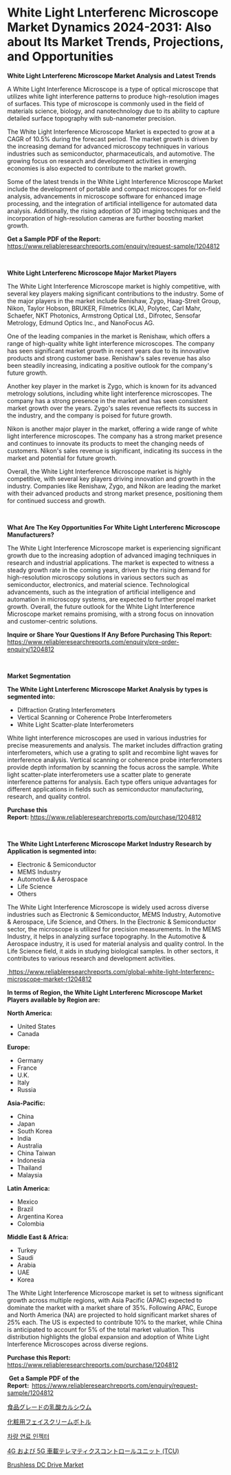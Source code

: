<p><h1>White Light Lnterferenc Microscope Market Dynamics 2024-2031: Also about Its Market Trends, Projections, and Opportunities</h1></p><p><strong>White Light Lnterferenc Microscope Market Analysis and Latest Trends</strong></p>
<p><p>A White Light Interference Microscope is a type of optical microscope that utilizes white light interference patterns to produce high-resolution images of surfaces. This type of microscope is commonly used in the field of materials science, biology, and nanotechnology due to its ability to capture detailed surface topography with sub-nanometer precision.</p><p>The White Light Interference Microscope Market is expected to grow at a CAGR of 10.5% during the forecast period. The market growth is driven by the increasing demand for advanced microscopy techniques in various industries such as semiconductor, pharmaceuticals, and automotive. The growing focus on research and development activities in emerging economies is also expected to contribute to the market growth.</p><p>Some of the latest trends in the White Light Interference Microscope Market include the development of portable and compact microscopes for on-field analysis, advancements in microscope software for enhanced image processing, and the integration of artificial intelligence for automated data analysis. Additionally, the rising adoption of 3D imaging techniques and the incorporation of high-resolution cameras are further boosting market growth.</p></p>
<p><strong>Get a Sample PDF of the Report:&nbsp;</strong> <a href="https://www.reliableresearchreports.com/enquiry/request-sample/1204812">https://www.reliableresearchreports.com/enquiry/request-sample/1204812</a></p>
<p>&nbsp;</p>
<p><strong>White Light Lnterferenc Microscope Major Market Players</strong></p>
<p><p>The White Light Interference Microscope market is highly competitive, with several key players making significant contributions to the industry. Some of the major players in the market include Renishaw, Zygo, Haag-Streit Group, Nikon, Taylor Hobson, BRUKER, Filmetrics (KLA), Polytec, Carl Mahr, Schaefer, NKT Photonics, Armstrong Optical Ltd., Difrotec, Sensofar Metrology, Edmund Optics Inc., and NanoFocus AG.</p><p>One of the leading companies in the market is Renishaw, which offers a range of high-quality white light interference microscopes. The company has seen significant market growth in recent years due to its innovative products and strong customer base. Renishaw's sales revenue has also been steadily increasing, indicating a positive outlook for the company's future growth.</p><p>Another key player in the market is Zygo, which is known for its advanced metrology solutions, including white light interference microscopes. The company has a strong presence in the market and has seen consistent market growth over the years. Zygo's sales revenue reflects its success in the industry, and the company is poised for future growth.</p><p>Nikon is another major player in the market, offering a wide range of white light interference microscopes. The company has a strong market presence and continues to innovate its products to meet the changing needs of customers. Nikon's sales revenue is significant, indicating its success in the market and potential for future growth.</p><p>Overall, the White Light Interference Microscope market is highly competitive, with several key players driving innovation and growth in the industry. Companies like Renishaw, Zygo, and Nikon are leading the market with their advanced products and strong market presence, positioning them for continued success and growth.</p></p>
<p>&nbsp;</p>
<p><strong>What Are The Key Opportunities For White Light Lnterferenc Microscope Manufacturers?</strong></p>
<p><p>The White Light Interference Microscope market is experiencing significant growth due to the increasing adoption of advanced imaging techniques in research and industrial applications. The market is expected to witness a steady growth rate in the coming years, driven by the rising demand for high-resolution microscopy solutions in various sectors such as semiconductor, electronics, and material science. Technological advancements, such as the integration of artificial intelligence and automation in microscopy systems, are expected to further propel market growth. Overall, the future outlook for the White Light Interference Microscope market remains promising, with a strong focus on innovation and customer-centric solutions.</p></p>
<p><strong>Inquire or Share Your Questions If Any Before Purchasing This Report:</strong> <a href="https://www.reliableresearchreports.com/enquiry/pre-order-enquiry/1204812">https://www.reliableresearchreports.com/enquiry/pre-order-enquiry/1204812</a></p>
<p>&nbsp;</p>
<p><strong>Market Segmentation</strong></p>
<p><strong>The White Light Lnterferenc Microscope Market Analysis by types is segmented into:</strong></p>
<p><ul><li>Diffraction Grating Interferometers</li><li>Vertical Scanning or Coherence Probe Interferometers</li><li>White Light Scatter-plate Interferometers</li></ul></p>
<p><p>White light interference microscopes are used in various industries for precise measurements and analysis. The market includes diffraction grating interferometers, which use a grating to split and recombine light waves for interference analysis. Vertical scanning or coherence probe interferometers provide depth information by scanning the focus across the sample. White light scatter-plate interferometers use a scatter plate to generate interference patterns for analysis. Each type offers unique advantages for different applications in fields such as semiconductor manufacturing, research, and quality control.</p></p>
<p><strong>Purchase this Report:&nbsp;</strong><a href="https://www.reliableresearchreports.com/purchase/1204812">https://www.reliableresearchreports.com/purchase/1204812</a></p>
<p>&nbsp;</p>
<p><strong>The White Light Lnterferenc Microscope Market Industry Research by Application is segmented into:</strong></p>
<p><ul><li>Electronic & Semiconductor</li><li>MEMS Industry</li><li>Automotive & Aerospace</li><li>Life Science</li><li>Others</li></ul></p>
<p><p>The White Light Interference Microscope is widely used across diverse industries such as Electronic & Semiconductor, MEMS Industry, Automotive & Aerospace, Life Science, and Others. In the Electronic & Semiconductor sector, the microscope is utilized for precision measurements. In the MEMS Industry, it helps in analyzing surface topography. In the Automotive & Aerospace industry, it is used for material analysis and quality control. In the Life Science field, it aids in studying biological samples. In other sectors, it contributes to various research and development activities.</p></p>
<p><a href="https://www.reliableresearchreports.com/global-white-light-lnterferenc-microscope-market-r1204812">&nbsp;https://www.reliableresearchreports.com/global-white-light-lnterferenc-microscope-market-r1204812</a></p>
<p><strong>In terms of Region, the White Light Lnterferenc Microscope Market Players available by Region are:</strong></p>
<p>
    <p> <strong> North America: </strong>
        <ul>
            <li>United States</li>
            <li>Canada</li>
        </ul>
        </p> 
    <p> <strong> Europe: </strong>
        <ul>
            <li>Germany</li>
            <li>France</li>
            <li>U.K.</li>
            <li>Italy</li>
            <li>Russia</li>
        </ul>
        </p> 
    <p> <strong> Asia-Pacific: </strong>
        <ul>
            <li>China</li>
            <li>Japan</li>
            <li>South Korea</li>
            <li>India</li>
            <li>Australia</li>
            <li>China Taiwan</li>
            <li>Indonesia</li>
            <li>Thailand</li>
            <li>Malaysia</li>
        </ul>
        </p> 
    <p> <strong> Latin America: </strong>
        <ul>
            <li>Mexico</li>
            <li>Brazil</li>
            <li>Argentina Korea</li>
            <li>Colombia</li>
        </ul>
        </p> 
    <p> <strong> Middle East & Africa: </strong>
        <ul>
            <li>Turkey</li>
            <li>Saudi</li>
            <li>Arabia</li>
            <li>UAE</li>
            <li>Korea</li>
        </ul>
    </p>
    </p>
<p><p>The White Light Interference Microscope market is set to witness significant growth across multiple regions, with Asia Pacific (APAC) expected to dominate the market with a market share of 35%. Following APAC, Europe and North America (NA) are projected to hold significant market shares of 25% each. The US is expected to contribute 10% to the market, while China is anticipated to account for 5% of the total market valuation. This distribution highlights the global expansion and adoption of White Light Interference Microscopes across diverse regions.</p></p>
<p><strong>Purchase this Report: </strong><a href="https://www.reliableresearchreports.com/purchase/1204812">https://www.reliableresearchreports.com/purchase/1204812</a></p>
<p>&nbsp;<strong>Get a Sample PDF of the Report:&nbsp;&nbsp;</strong><a href="https://www.reliableresearchreports.com/enquiry/request-sample/1204812">https://www.reliableresearchreports.com/enquiry/request-sample/1204812</a></p>
<p><strong></strong></p>
<p><p><a href="https://medium.com/@oswaldoavarro768546/%E9%A3%9F%E5%93%81%E3%82%B0%E3%83%AC%E3%83%BC%E3%83%89%E3%81%AE%E3%82%AB%E3%83%AB%E3%82%B7%E3%82%A6%E3%83%A0%E4%B9%B3%E9%85%B8%E5%B8%82%E5%A0%B4%E8%A6%8F%E6%A8%A1-%E5%B8%82%E5%A0%B4%E3%81%AE%E8%A6%8B%E9%80%9A%E3%81%97%E3%81%A8%E5%B8%82%E5%A0%B4%E4%BA%88%E6%B8%AC-2024%E5%B9%B4%E3%81%8B%E3%82%892031%E5%B9%B4-c13060438804">食品グレードの乳酸カルシウム</a></p><p><a href="https://medium.com/@juliafadel1922/%E5%8C%96%E7%B2%A7%E5%93%81%E3%83%95%E3%82%A7%E3%82%A4%E3%82%B9%E3%82%AF%E3%83%AA%E3%83%BC%E3%83%A0%E3%83%9C%E3%83%88%E3%83%AB%E5%B8%82%E5%A0%B4%E3%81%AF-%E5%B8%82%E5%A0%B4%E3%82%B7%E3%82%A7%E3%82%A2-%E5%B8%82%E5%A0%B4%E5%8B%95%E5%90%91-%E5%B8%82%E5%A0%B4%E6%88%90%E9%95%B7%E3%81%AB%E9%96%A2%E3%81%99%E3%82%8B%E6%83%85%E5%A0%B1%E3%82%92%E6%8F%90%E4%BE%9B%E3%81%97%E3%81%BE%E3%81%99-0a246401945d">化粧用フェイスクリームボトル</a></p><p><a href="https://medium.com/@allanchulist567567jdf/%EC%B0%A8%EB%9F%89-%EC%97%B0%EB%A3%8C-%EB%B6%84%EC%82%AC%EA%B8%B0-%EC%8B%9C%EC%9E%A5-%EA%B2%BD%EC%9F%81-%EB%B6%84%EC%84%9D-%EC%8B%9C%EC%9E%A5-%EB%8F%99%ED%96%A5-%EB%B0%8F-2031%EB%85%84%EA%B9%8C%EC%A7%80%EC%9D%98-%EC%98%88%EC%B8%A1-88c031f331d3">차량 연료 인젝터</a></p><p><a href="https://github.com/one-cool-chick/Market-Research-Report-List-2/blob/main/4278890111481.md">4G および 5G 車載テレマティクスコントロールユニット (TCU)</a></p><p><a href="https://issuu.com/reportprime-2/docs/brushless-dc-drive-market-size-2030.pptx">Brushless DC Drive Market</a></p></p>